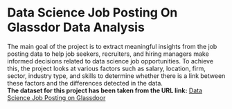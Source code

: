 # Data Science Job Posting On Glassdor Data Analysis
The main goal of the project is to extract meaningful insights from the job posting data to help job seekers, recruiters, and hiring managers make informed decisions related to data science job opportunities. To achieve this, the project looks at various factors such as salary, location, firm, sector, industry type, and skills to determine whether there is a link between these factors and the differences detected in the data.  
  **The dataset for this project has been taken from the URL link:**
[Data Science Job Posting on Glassdoor](https://www.kaggle.com/datasets/rashikrahmanpritom/data-science-job-posting-on-glassdoor)
